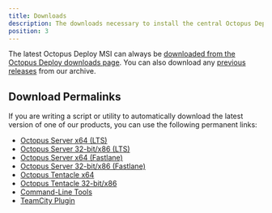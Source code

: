 ```yaml
---
title: Downloads
description: The downloads necessary to install the central Octopus Deploy Server, Tentacles, Command-line Tools, and the TeamCity Plugin.
position: 3
---
```

The latest Octopus Deploy MSI can always be [downloaded from the Octopus Deploy downloads page](https://octopus.com/downloads). You can also download any [previous releases](https://octopus.com/downloads/previous) from our archive.

## Download Permalinks

If you are writing a script or utility to automatically download the latest version of one of our products, you can use the following permanent links:

- [Octopus Server x64 (LTS)](https://octopus.com/downloads/slowlane/WindowsX64/OctopusServer)
- [Octopus Server 32-bit/x86 (LTS)](https://octopus.com/downloads/slowlane/WindowsX86/OctopusServer)
- [Octopus Server x64 (Fastlane)](https://octopus.com/downloads/fastlane/WindowsX64/OctopusServer)
- [Octopus Server 32-bit/x86 (Fastlane)](https://octopus.com/downloads/fastlane/WindowsX86/OctopusServer)
 - [Octopus Tentacle x64](https://octopus.com/downloads/latest/WindowsX64/OctopusTentacle)
 - [Octopus Tentacle 32-bit/x86](https://octopus.com/downloads/latest/WindowsX86/OctopusTentacle)
 - [Command-Line Tools](https://octopus.com/downloads/latest/CommandLineTools)
 - [TeamCity Plugin](https://octopus.com/downloads/latest/TeamCityPlugin)
